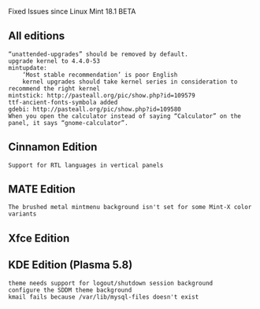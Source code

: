 Fixed Issues since Linux Mint 18.1 BETA

All editions
------------
    “unattended-upgrades” should be removed by default.
    upgrade kernel to 4.4.0-53
    mintupdate:
        ‘Most stable recommendation’ is poor English
        kernel upgrades should take kernel series in consideration to recommend the right kernel
    mintstick: http://pasteall.org/pic/show.php?id=109579
    ttf-ancient-fonts-symbola added
    gdebi: http://pasteall.org/pic/show.php?id=109580
    When you open the calculator instead of saying “Calculator” on the panel, it says “gnome-calculator”.

Cinnamon Edition
----------------
    Support for RTL languages in vertical panels


MATE Edition
------------
    The brushed metal mintmenu background isn't set for some Mint-X color variants


Xfce Edition
------------


KDE Edition (Plasma 5.8)
------------------------
    theme needs support for logout/shutdown session background
    configure the SDDM theme background
    kmail fails because /var/lib/mysql-files doesn't exist
